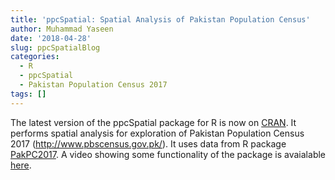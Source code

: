 ```yaml
---
title: 'ppcSpatial: Spatial Analysis of Pakistan Population Census'
author: Muhammad Yaseen
date: '2018-04-28'
slug: ppcSpatialBlog
categories:
  - R
  - ppcSpatial
  - Pakistan Population Census 2017
tags: []
---
```


The latest version of the ppcSpatial package for R is now on [CRAN](https://cran.r-project.org/package=ppcSpatial). It performs spatial analysis for exploration of Pakistan Population Census 2017 (<http://www.pbscensus.gov.pk/>). It uses data from R package [PakPC2017](https://cran.r-project.org/package=PakPC2017). A video showing some functionality of the package is avaialable [here](https://www.youtube.com/watch?v=385nQNgcVgI).